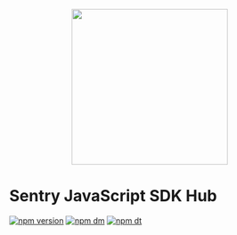 <p align="center">
  <a href="https://sentry.io" target="_blank" align="center">
    <img src="https://sentry-brand.storage.googleapis.com/sentry-logo-black.png" width="280">
  </a>
  <br />
</p>

# Sentry JavaScript SDK Hub

[![npm version](https://img.shields.io/npm/v/@sentry/hub.svg)](https://www.npmjs.com/package/@sentry/hub)
[![npm dm](https://img.shields.io/npm/dm/@sentry/hub.svg)](https://www.npmjs.com/package/@sentry/hub)
[![npm dt](https://img.shields.io/npm/dt/@sentry/hub.svg)](https://www.npmjs.com/package/@sentry/hub)
